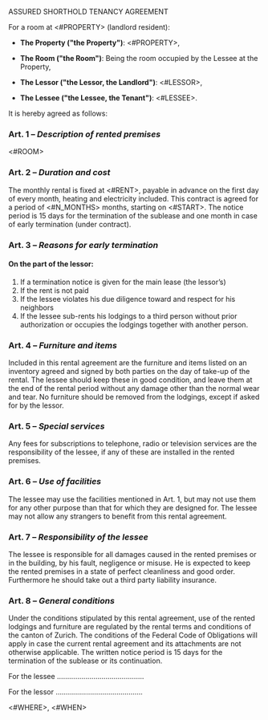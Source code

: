 ASSURED SHORTHOLD TENANCY AGREEMENT

For a room at <#PROPERTY> (landlord resident):

* **The Property ("the Property")**: <#PROPERTY>,

* **The Room ("the Room")**: Being the room occupied by the Lessee at the
  Property,

* **The Lessor ("the Lessor, the Landlord")**: <#LESSOR>,

* **The Lessee ("the Lessee, the Tenant")**: <#LESSEE>.


It is hereby agreed as follows:

### Art. 1 – *Description of rented premises*

<#ROOM>

### Art. 2 – *Duration and cost*

The monthly rental is fixed at <#RENT>, payable in advance on the first day of
every month, heating and electricity included.  This contract is agreed for a
period of <#N_MONTHS> months, starting on <#START>. The notice period is 15
days for the termination of the sublease and one month in case of early
termination (under contract).

### Art. 3 – *Reasons for early termination*

#### On the part of the lessor:

1. If a termination notice is given for the main lease (the lessor’s)
1. If the rent is not paid
1. If the lessee violates his due diligence toward and respect for his neighbors
1. If the lessee sub-rents his lodgings to a third person without prior authorization or occupies the lodgings together with another person.


### Art. 4 – *Furniture and items*

Included in this rental agreement are the furniture and items listed on an
inventory agreed and signed by both parties on the day of take-up of the
rental. The lessee should keep these in good condition, and leave them at the
end of the rental period without any damage other than the normal wear and
tear. No furniture should be removed from the lodgings, except if asked for by
the lessor.

### Art. 5 – *Special services*

Any fees for subscriptions to telephone, radio or television services are the
responsibility of the lessee, if any of these are installed in the rented
premises.

### Art. 6 – *Use of facilities*

The lessee may use the facilities mentioned in Art. 1, but may not use them for
any other purpose than that for which they are designed for. The lessee may not
allow any strangers to benefit from this rental agreement.

### Art. 7 – *Responsibility of the lessee*

The lessee is responsible for all damages caused in the rented premises or in
the building, by his fault, negligence or misuse. He is expected to keep the
rented premises in a state of perfect cleanliness and good order. Furthermore
he should take out a third party liability insurance.

### Art. 8 – *General conditions*

Under the conditions stipulated by this rental agreement, use of the rented
lodgings and furniture are regulated by the rental terms and conditions of the
canton of Zurich. The conditions of the Federal Code of Obligations will apply
in case the current rental agreement and its attachments are not otherwise
applicable.  The written notice period is 15 days for the termination of the
sublease or its continuation.

For the lessee   …………………………………….

For the lessor   …………………………………….

<#WHERE>, <#WHEN>
